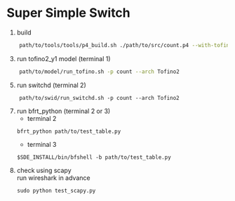 # Super Simple Switch
1. build
```bash
    path/to/tools/tools/p4_build.sh ./path/to/src/count.p4 --with-tofino2
```
3. run tofino2_y1 model (terminal 1) 
```bash
    path/to/model/run_tofino.sh -p count --arch Tofino2
```
5. run switchd (terminal 2)
```
    path/to/swid/run_switchd.sh -p count --arch Tofino2
```
7. run bfrt_python (terminal 2 or 3) <br>
   - terminal 2
    ```
    bfrt_python path/to/test_table.py
    ```
   - terminal 3
    ```
    $SDE_INSTALL/bin/bfshell -b path/to/test_table.py
    ```
8. check using scapy <br>
   run wireshark in advance 
   ```
   sudo python test_scapy.py
   ```
